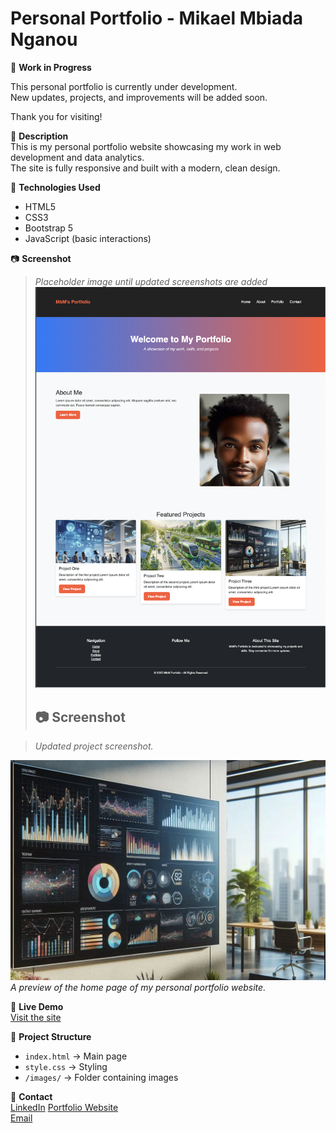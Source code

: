 # Personal Portfolio - Mikael Mbiada Nganou

🚧 **Work in Progress**

This personal portfolio is currently under development.  
New updates, projects, and improvements will be added soon.

Thank you for visiting!

🧾 **Description**  
This is my personal portfolio website showcasing my work in web development and data analytics.  
The site is fully responsive and built with a modern, clean design.

🔧 **Technologies Used**  
- HTML5  
- CSS3  
- Bootstrap 5  
- JavaScript (basic interactions)

📷 **Screenshot**
> _Placeholder image until updated screenshots are added_
[![Screenshot Home](https://raw.githubusercontent.com/mikael-10/personal-portfolio/main/assets/img/screenshot-home.png)](https://raw.githubusercontent.com/mikael-10/personal-portfolio/main/assets/img/screenshot-home.png)
> 
> ## 📷 Screenshot

> _Updated project screenshot._

![Portfolio Screenshot](https://raw.githubusercontent.com/mikael-10/personal-portfolio/main/assets/img/projects/project1.webp)
*A preview of the home page of my personal portfolio website.*

🔗 **Live Demo**  
[Visit the site](https://mikael-10.github.io/personal-portfolio/)

📂 **Project Structure**  
- `index.html` → Main page  
- `style.css` → Styling  
- `/images/` → Folder containing images

📩 **Contact**  
[LinkedIn](https://linkedin.com/in/mikaelmbiada-nganou)
[Portfolio Website](#)  
[Email](mailto:mbiadamikael@email.com)

